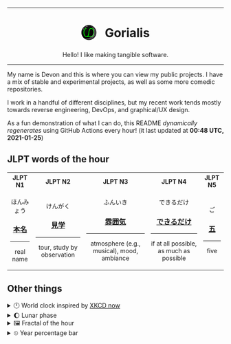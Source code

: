 ***

<h1 align="center">
<sub>
    <img src="readme/resources/avatar.png" height="36">
</sub>
&nbsp;
Gorialis
</h1>
<p align="center">
Hello! I like making tangible software.
</p>

***

My name is Devon and this is where you can view my public projects. I have a mix of stable and experimental projects, as well as some more comedic repositories.

I work in a handful of different disciplines, but my recent work tends mostly towards reverse engineering, DevOps, and graphical/UX design.

As a fun demonstration of what I can do, this README *dynamically regenerates* using GitHub Actions every hour! (it last updated at **00:48 UTC, 2021-01-25**)

<h2>JLPT words of the hour</h2>
<table>
    <tr>
        <th>JLPT N1</th>
        <th>JLPT N2</th>
        <th>JLPT N3</th>
        <th>JLPT N4</th>
        <th>JLPT N5</th>
    </tr>
    <tr>
        <td>
            <p align="center">ほんみょう</p>
            <h3 align="center"><b><a href="https://jisho.org/search/%E6%9C%AC%E5%90%8D">本名</a></b></h3>
            <hr>
            <p align="center">real name</p>
        </td>
        <td>
            <p align="center">けんがく</p>
            <h3 align="center"><b><a href="https://jisho.org/search/%E8%A6%8B%E5%AD%A6">見学</a></b></h3>
            <hr>
            <p align="center">tour,<wbr> study by observation</p>
        </td>
        <td>
            <p align="center">ふんいき</p>
            <h3 align="center"><b><a href="https://jisho.org/search/%E9%9B%B0%E5%9B%B2%E6%B0%97">雰囲気</a></b></h3>
            <hr>
            <p align="center">atmosphere (e.g.,<wbr> musical),<wbr> mood,<wbr> ambiance</p>
        </td>
        <td>
            <p align="center">できるだけ</p>
            <h3 align="center"><b><a href="https://jisho.org/search/%E3%81%A7%E3%81%8D%E3%82%8B%E3%81%A0%E3%81%91">できるだけ</a></b></h3>
            <hr>
            <p align="center">if at all possible,<wbr> as much as possible</p>
        </td>
        <td>
            <p align="center">ご</p>
            <h3 align="center"><b><a href="https://jisho.org/search/%E4%BA%94">五</a></b></h3>
            <hr>
            <p align="center">five</p>
        </td>
    </tr>
</table>

<h2>Other things</h2>
<details>
<summary>🕛  World clock inspired by <a href="https://xkcd.com/now">XKCD now</a></summary>

> <img src="generated/now.png" width="512">

</details>
<details>
<summary>🌔 Lunar phase</summary>

The moon is approximately 42.08% through its phase (Waxing Gibbous).

</details>
<details>
<summary>&#x1f5bc; Fractal of the hour</summary>

> <img src="generated/fractal.png" width="512">

</details>
<details>
<summary>&#x23f2; Year percentage bar</summary>
<pre><code>2021 [█▁▁▁▁▁▁▁▁▁▁▁▁▁▁▁▁▁▁▁] 6.58%</code></pre>
</details>
